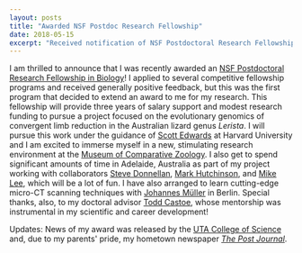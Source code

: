 ```yaml
---
layout: posts
title: "Awarded NSF Postdoc Research Fellowship"
date: 2018-05-15
excerpt: "Received notification of NSF Postdoctoral Research Fellowship in Biology."
---
```


I am thrilled to announce that I was recently awarded an [NSF Postdoctoral Research Fellowship in Biology](https://www.nsf.gov/funding/pgm_summ.jsp?pims_id=503622&org=NSF)! I applied to several competitive fellowship programs and received generally positive feedback, but this was the first program that decided to extend an award to me for my research. This fellowship will provide three years of salary support and modest research funding to pursue a project focused on the evolutionary genomics of convergent limb reduction in the Australian lizard genus *Lerista*. I will pursue this work under the guidance of [Scott Edwards](https://edwards.oeb.harvard.edu/) at Harvard University and I am excited to immerse myself in a new, stimulating research environment at the [Museum of Comparative Zoology](https://mcz.harvard.edu/). I also get to spend significant amounts of time in Adelaide, Australia as part of my project working with collaborators [Steve Donnellan](http://www.samuseum.sa.gov.au/about/staff/prof-steve-donnellan), [Mark Hutchinson](http://www.samuseum.sa.gov.au/about/staff/dr-mark-hutchinson), and [Mike Lee](http://www.samuseum.sa.gov.au/about/staff/dr-mike-lee), which will be a lot of fun. I have also arranged to learn cutting-edge micro-CT scanning techniques with [Johannes Müller](https://www.museumfuernaturkunde.berlin/en/taxonomy/term/234/johannes.mueller) in Berlin. Special thanks, also, to my doctoral advisor [Todd Castoe](http://www.snakegenomics.org/CastoeLab/Castoe_Lab_Home.html), whose mentorship was instrumental in my scientific and career development!

Updates:
News of my award was released by the [UTA College of Science](https://www.uta.edu/science/news/2018/06-22-biology-doctoral-graduate-receives-prestigious-nsf-postdoctoral-fellowship.php) and, due to my parents' pride, my hometown newspaper [*The Post Journal*](http://www.post-journal.com/news/page-one/2018/09/falconer-graduate-will-study-lizards-down-under/).
